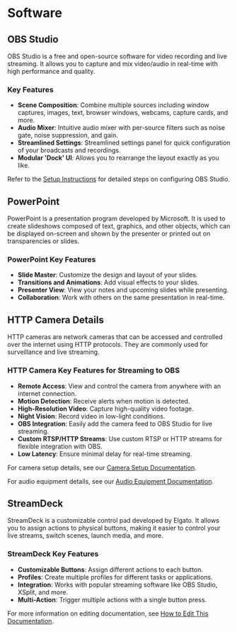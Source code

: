 # Software

## OBS Studio

OBS Studio is a free and open-source software for video recording and live streaming. It allows you to capture and mix video/audio in real-time with high performance and quality.

### Key Features

- **Scene Composition**: Combine multiple sources including window captures, images, text, browser windows, webcams, capture cards, and more.
- **Audio Mixer**: Intuitive audio mixer with per-source filters such as noise gate, noise suppression, and gain.
- **Streamlined Settings**: Streamlined settings panel for quick configuration of your broadcasts and recordings.
- **Modular 'Dock' UI**: Allows you to rearrange the layout exactly as you like.

Refer to the [Setup Instructions](../index.md#setup-instructions) for detailed steps on configuring OBS Studio.

## PowerPoint

PowerPoint is a presentation program developed by Microsoft. It is used to create slideshows composed of text, graphics, and other objects, which can be displayed on-screen and shown by the presenter or printed out on transparencies or slides.

### PowerPoint Key Features

- **Slide Master**: Customize the design and layout of your slides.
- **Transitions and Animations**: Add visual effects to your slides.
- **Presenter View**: View your notes and upcoming slides while presenting.
- **Collaboration**: Work with others on the same presentation in real-time.

## HTTP Camera Details

HTTP cameras are network cameras that can be accessed and controlled over the internet using HTTP protocols. They are commonly used for surveillance and live streaming.

### HTTP Camera Key Features for Streaming to OBS

- **Remote Access**: View and control the camera from anywhere with an internet connection.
- **Motion Detection**: Receive alerts when motion is detected.
- **High-Resolution Video**: Capture high-quality video footage.
- **Night Vision**: Record video in low-light conditions.
- **OBS Integration**: Easily add the camera feed to OBS Studio for live streaming.
- **Custom RTSP/HTTP Streams**: Use custom RTSP or HTTP streams for flexible integration with OBS.
- **Low Latency**: Ensure minimal delay for real-time streaming.

For camera setup details, see our [Camera Setup Documentation](av.md#camera-setup).

For audio equipment details, see our [Audio Equipment Documentation](equipment.md#audio).

## StreamDeck

StreamDeck is a customizable control pad developed by Elgato. It allows you to assign actions to physical buttons, making it easier to control your live streams, switch scenes, launch media, and more.

### StreamDeck Key Features

- **Customizable Buttons**: Assign different actions to each button.
- **Profiles**: Create multiple profiles for different tasks or applications.
- **Integration**: Works with popular streaming software like OBS Studio, XSplit, and more.
- **Multi-Action**: Trigger multiple actions with a single button press.

For more information on editing documentation, see [How to Edit This Documentation](how_to_docs.md#how-to-edit-this-documentation).
